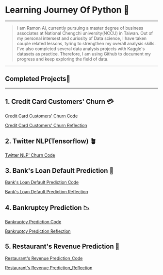 # Learning Journey Of Python 🚀
---
>I am Ramon Ai, currently pursuing a master degree of business associates at National Chengchi university(NCCU) in Taiwan.
>Out of my personal intersest and curiosity of Data science, I have taken couple related lessons, tyring to strengthen my overall analysis skills.
>I've also completed several data analysis projects with Kaggle's datasets as practice.
>Therefore, I am using Github to document my progress and keep exploring the field of data. 
---
## Completed Projects🎉
---
## 1. Credit Card Customers' Churn 💳

  [Credit Card Customers' Churn Code](https://github.com/Ramongogo/Data-Analysis-Practice/blob/main/Bank_Churn_Code.py)
  
  [Credit Card Customers' Churn Reflection](https://github.com/Ramongogo/Data-Analysis-Practice/blob/main/Bank_Churn_Reflection.md)
## 2. Twitter NLP(Tensorflow) 🪴
  [Twitter NLP' Churn Code](https://github.com/Ramongogo/Data-Analysis-Practice/blob/main/NLP_Code.py)
  
## 3. Bank's Loan Default Prediction 💸

  [Bank's Loan Default Prediction Code](https://github.com/Ramongogo/Data-Analysis-Practice/blob/main/Default_Prediction_Code.py)

  [Bank's Loan Default Prediction Reflection](https://github.com/Ramongogo/Data-Analysis-Practice/blob/main/Default_Prediction_Reflection.md)

## 4. Bankruptcy Prediction 📉

  [Bankruptcy Prediction Code](https://github.com/Ramongogo/Data-Analysis-Practice/blob/main/Bankruptcy_Prediction_Code.py)

  [Bankruptcy Prediction Reflection](https://github.com/Ramongogo/Data-Analysis-Practice/blob/main/Bankruptcy_Prediction_Reflection.md)
    
## 5. Restaurant's Revenue Prediction 🍔 

  [Restaurant's Revenue Prediction_Code](https://github.com/Ramongogo/Data-Analysis-Practice/blob/main/Revenue_Prediction_Code.py)

  [Restaurant's Revenue Prediction_Reflection](https://github.com/Ramongogo/Data-Analysis-Practice/blob/main/Revenue_Prediction_Reflection.md)
